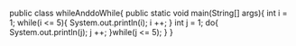 public class whileAnddoWhile{
   public static void main(String[] args){
      int i = 1;
      while(i <= 5){
         System.out.println(i);
         i ++;
      }
      int j = 1;
      do{
         System.out.println(j);
         j ++;
      }while(j <= 5);
   }
}

